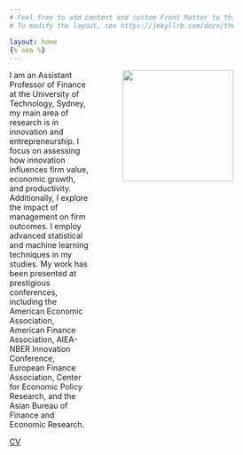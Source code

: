 ```yaml
---
# Feel free to add content and custom Front Matter to this file.
# To modify the layout, see https://jekyllrb.com/docs/themes/#overriding-theme-defaults

layout: home
{% seo %}
---
```


<style type="text/css" media="screen">
* {
  box-sizing: border-box;
}

.row {
  display: flex;
}

.left {
  flex: 70%;
}

.right {
  flex: 30%;
}

</style>

<div class="row">
<div class="left">
I am an Assistant Professor of Finance at the University of Technology, Sydney, my main area of research is in innovation and entrepreneurship. I focus on assessing how innovation influences firm value, economic growth, and productivity. Additionally, I explore the impact of management on firm outcomes. I employ advanced statistical and machine learning techniques in my studies. My work has been presented at prestigious conferences, including the American Economic Association, American Finance Association, AIEA-NBER Innovation Conference, European Finance Association, Center for Economic Policy Research, and the Asian Bureau of Finance and Economic Research.

<a href="cv.pdf">CV</a>

<br/>
<br/>
<br/>
<br/>

</div>


<div class="right">
</div>
<img src="leo.png" width="200" style="float:left">
</div>
